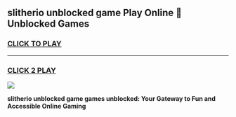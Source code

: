 
## slitherio unblocked game Play Online 👋 Unblocked Games
<h3>
<a href="https://premium.freeplayer.one?title=slitherio_unblocked_game&ref=19F">CLICK TO PLAY</a></h3>
<hr>

<h3>
<a href="https://premium.freeplayer.one?title=slitherio_unblocked_game&ref=19F">CLICK 2 PLAY</a>
  
</h3>

<a href="https://premium.freeplayer.one?title=slitherio_unblocked_game&ref=19F"><img src="https://clearcache.store/games.png"></a>


**slitherio unblocked game games unblocked: Your Gateway to Fun and Accessible Online Gaming**
